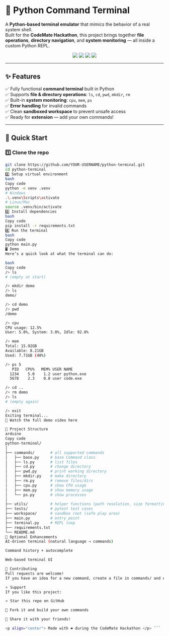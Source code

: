 # 🐍 Python Command Terminal  

A **Python-based terminal emulator** that mimics the behavior of a real system shell.  
Built for the **CodeMate Hackathon**, this project brings together **file operations**, **directory navigation**, and **system monitoring** — all inside a custom Python REPL.  

<p align="center">
  <img src="https://img.shields.io/badge/Python-3.10%2B-blue?logo=python">
  <img src="https://img.shields.io/badge/psutil-5.9%2B-green">
  <img src="https://img.shields.io/badge/status-active-brightgreen">
  <img src="https://img.shields.io/github/stars/YOUR-USERNAME/python-terminal?style=social">
</p>

---

## ✨ Features

✅ Fully functional **command terminal** built in Python  
✅ Supports **file & directory operations**: `ls`, `cd`, `pwd`, `mkdir`, `rm`  
✅ Built-in **system monitoring**: `cpu`, `mem`, `ps`  
✅ **Error handling** for invalid commands  
✅ Clean **sandboxed workspace** to prevent unsafe access  
✅ Ready for **extension** — add your own commands!  

---

## 🚀 Quick Start

### 1️⃣ Clone the repo
```bash
git clone https://github.com/YOUR-USERNAME/python-terminal.git
cd python-terminal
2️⃣ Setup virtual environment
bash
Copy code
python -m venv .venv
# Windows
.\.venv\Scripts\activate
# Linux/Mac
source .venv/bin/activate
3️⃣ Install dependencies
bash
Copy code
pip install -r requirements.txt
4️⃣ Run the terminal
bash
Copy code
python main.py
🖥️ Demo
Here’s a quick look at what the terminal can do:

bash
Copy code
/> ls
# (empty at start)

/> mkdir demo
/> ls
demo/

/> cd demo
/> pwd
/demo

/> cpu
CPU usage: 12.5%
User: 5.0%, System: 3.0%, Idle: 92.0%

/> mem
Total: 15.92GB
Available: 8.21GB
Used: 7.71GB (48%)

/> ps 5
   PID   CPU%   MEM% USER NAME
  1234    5.0    1.2 user python.exe
  5678    2.3    0.8 user code.exe

/> cd ..
/> rm demo
/> ls
# (empty again)

/> exit
Exiting terminal...
🎥 Watch the full demo video here

📂 Project Structure
arduino
Copy code
python-terminal/
│
├── commands/       # all supported commands
│   ├── base.py     # base Command class
│   ├── ls.py       # list files
│   ├── cd.py       # change directory
│   ├── pwd.py      # print working directory
│   ├── mkdir.py    # make directory
│   ├── rm.py       # remove files/dirs
│   ├── cpu.py      # show CPU usage
│   ├── mem.py      # show memory usage
│   └── ps.py       # show processes
│
├── utils/          # helper functions (path resolution, size formatting)
├── tests/          # pytest test cases
├── workspace/      # sandbox root (safe play area)
├── main.py         # entry point
├── terminal.py     # REPL loop
├── requirements.txt
└── README.md
🔮 Optional Enhancements
AI-driven terminal (natural language → commands)

Command history + autocomplete

Web-based terminal UI

🤝 Contributing
Pull requests are welcome!
If you have an idea for a new command, create a file in commands/ and extend the Command base class.

⭐ Support
If you like this project:

⭐ Star this repo on GitHub

🍴 Fork it and build your own commands

🔗 Share it with your friends!

<p align="center"> Made with ❤️ during the CodeMate Hackathon </p> ```
